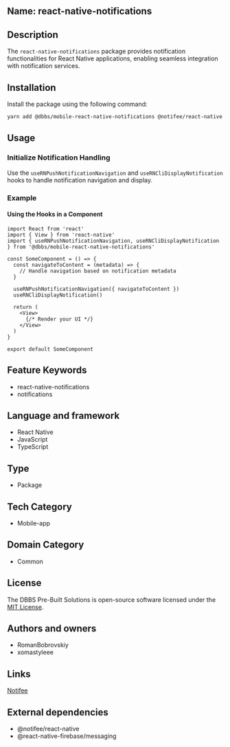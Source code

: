 ## Name: react-native-notifications

## Description

The `react-native-notifications` package provides notification functionalities for React Native applications, enabling seamless integration with notification services.

## Installation

Install the package using the following command:

```bash
yarn add @dbbs/mobile-react-native-notifications @notifee/react-native
```

## Usage

### Initialize Notification Handling

Use the `useRNPushNotificationNavigation` and `useRNCliDisplayNotification` hooks to handle notification navigation and display.

### Example

#### Using the Hooks in a Component

```tsx
import React from 'react'
import { View } from 'react-native'
import { useRNPushNotificationNavigation, useRNCliDisplayNotification } from '@dbbs/mobile-react-native-notifications'

const SomeComponent = () => {
  const navigateToContent = (metadata) => {
    // Handle navigation based on notification metadata
  }

  useRNPushNotificationNavigation({ navigateToContent })
  useRNCliDisplayNotification()

  return (
    <View>
      {/* Render your UI */}
    </View>
  )
}

export default SomeComponent
```

## Feature Keywords

- react-native-notifications
- notifications

## Language and framework

- React Native
- JavaScript
- TypeScript

## Type

- Package

## Tech Category

- Mobile-app

## Domain Category

- Common

## License

The DBBS Pre-Built Solutions is open-source software licensed under the [MIT License](LICENSE).

## Authors and owners

- RomanBobrovskiy
- xomastyleee

## Links

[Notifee](https://notifee.app/)

## External dependencies

- @notifee/react-native
- @react-native-firebase/messaging

